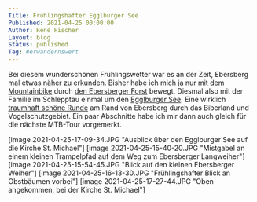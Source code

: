 ```yaml
---
Title: Frühlingshafter Egglburger See
Published: 2021-04-25 00:00:00
Author: René Fischer
Layout: blog
Status: published
Tag: #erwandernswert
---
```

Bei diesem wunderschönen Frühlingswetter war es an der Zeit, Ebersberg mal etwas näher zu erkunden. Bisher habe ich mich ja nur [mit dem Mountainbike](https://www.komoot.de/tour/256805427) durch [den Ebersberger Forst](https://www.komoot.de/tour/252139366) bewegt. Diesmal also mit der Familie im Schlepptau einmal um den [Egglburger See](https://de.wikipedia.org/wiki/Egglburger_See). Eine wirklich [traumhaft schöne Runde](https://www.komoot.de/tour/355419461) am Rand von Ebersberg durch das Biberland und Vogelschutzgebiet. Ein paar Abschnitte habe ich mir dann auch gleich für die nächste MTB-Tour vorgemerkt.

[image 2021-04-25-17-09-34.JPG "Ausblick über den Egglburger See auf die Kirche St. Michael"]
[image 2021-04-25-15-40-20.JPG "Mistgabel an einem kleinen Trampelpfad auf dem Weg zum Ebersberger Langweiher"]
[image 2021-04-25-15-54-45.JPG "Blick auf den kleinen Ebersberger Weiher"]
[image 2021-04-25-16-13-30.JPG "Frühlingshafter Blick an Obstbäumen vorbei"]
[image 2021-04-25-17-27-44.JPG "Oben angekommen, bei der Kirche St. Michael"]
